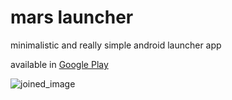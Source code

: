 # mars launcher

minimalistic and really simple android launcher app

available in [Google Play](https://play.google.com/store/apps/details?id=com.cloudcatcher.mars_launcher)

![joined_image](https://github.com/droggl/mars_launcher/assets/65762534/c646b4d1-178b-4527-be4c-ec416c330316)
